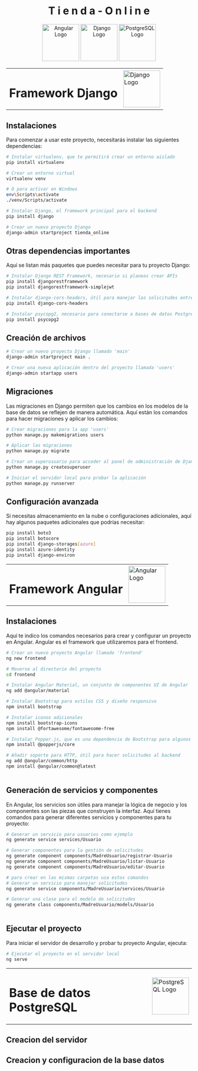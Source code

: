 
<h1 align="center">T i e n d a - O n l i n e</h1>

<p align="center">
  <img src="https://upload.wikimedia.org/wikipedia/commons/c/cf/Angular_full_color_logo.svg" alt="Angular Logo" width="100"/>
  <img src="https://www.opengis.ch/wp-content/uploads/2020/04/django-python-logo.png" alt="Django Logo" width="100"/>
  <img src="https://upload.wikimedia.org/wikipedia/commons/2/29/Postgresql_elephant.svg" alt="PostgreSQL Logo" width="100"/>
</p>



<table>
  <tr>
    <td><h1>Framework Django</h1></td>
    <td><img src="https://www.opengis.ch/wp-content/uploads/2020/04/django-python-logo.png" alt="Django Logo" width="100"/></td>
  </tr>
</table>


## Instalaciones

Para comenzar a usar este proyecto, necesitarás instalar las siguientes dependencias:

```bash
# Instalar virtualenv, que te permitirá crear un entorno aislado
pip install virtualenv

# Crear un entorno virtual
virtualenv venv

# O para activar en Windows
env\Scripts\activate
./venv/Scripts/activate   

# Instalar Django, el framework principal para el backend
pip install django

# Crear un nuevo proyecto Django
django-admin startproject tienda_online

```
## Otras dependencias importantes
Aquí se listan más paquetes que puedes necesitar para tu proyecto Django:
```bash
# Instalar Django REST Framework, necesario si planeas crear APIs
pip install djangorestframework
pip install djangorestframework-simplejwt

# Instalar django-cors-headers, útil para manejar las solicitudes entre el frontend (Angular) y el backend (Django)
pip install django-cors-headers

# Instalar psycopg2, necesario para conectarse a bases de datos PostgreSQL
pip install psycopg2

```

## Creación de archivos
```bash
# Crear un nuevo proyecto Django llamado 'main'
django-admin startproject main .

# Crear una nueva aplicación dentro del proyecto llamada 'users'
django-admin startapp users

```
## Migraciones
Las migraciones en Django permiten que los cambios en los modelos de la base de datos se reflejen de manera automática. Aquí están los comandos para hacer migraciones y aplicar los cambios:
```bash
# Crear migraciones para la app 'users'
python manage.py makemigrations users

# Aplicar las migraciones
python manage.py migrate

# Crear un superusuario para acceder al panel de administración de Django
python manage.py createsuperuser

# Iniciar el servidor local para probar la aplicación
python manage.py runserver

```

## Configuración avanzada
Si necesitas almacenamiento en la nube o configuraciones adicionales, aquí hay algunos paquetes adicionales que podrías necesitar:
```bash
pip install boto3
pip install botocore
pip install django-storages[azure]     
pip install azure-identity                                   
pip install django-environ                                                                                
```

<table>
  <tr>
    <td><h1>Framework Angular</h1></td>
    <td> <img src="https://upload.wikimedia.org/wikipedia/commons/c/cf/Angular_full_color_logo.svg" alt="Angular Logo" width="100"/></td>
  </tr>
</table>

## Instalaciones
Aquí te indico los comandos necesarios para crear y configurar un proyecto en Angular. Angular es el framework que utilizaremos para el frontend.


```bash
# Crear un nuevo proyecto Angular llamado 'frontend'
ng new frontend

# Moverse al directorio del proyecto
cd frontend

# Instalar Angular Material, un conjunto de componentes UI de Angular
ng add @angular/material

# Instalar Bootstrap para estilos CSS y diseño responsivo
npm install bootstrap

# Instalar iconos adicionales
npm install bootstrap-icons
npm install @fortawesome/fontawesome-free

# Instalar Popper.js, que es una dependencia de Bootstrap para algunos componentes
npm install @popperjs/core

# Añadir soporte para HTTP, útil para hacer solicitudes al backend
ng add @angular/common/http
npm install @angular/common@latest
                                                                          
```
## Generación de servicios y componentes
En Angular, los servicios son útiles para manejar la lógica de negocio y los componentes son las piezas que construyen la interfaz. Aquí tienes comandos para generar diferentes servicios y componentes para tu proyecto:
```bash
# Generar un servicio para usuarios como ejemplo
ng generate service services/Usuario

# Generar componentes para la gestión de solicitudes
ng generate component components/MadreUsuario/registrar-Usuario
ng generate component components/MadreUsuario/listar-Usuario
ng generate component components/MadreUsuario/editar-Usuario

# para crear en las mismas carpetas usa estos comandos
# Generar un servicio para manejar solicitudes
ng generate service components/MadreUsuario/services/Usuario

# Generar una clase para el modelo de solicitudes
ng generate class components/MadreUsuario/models/Usuario
                                                                           
```

## Ejecutar el proyecto
Para iniciar el servidor de desarrollo y probar tu proyecto Angular, ejecuta:

```bash
# Ejecutar el proyecto en el servidor local
ng serve
```

<table>
  <tr>
    <td><h1>Base de datos PostgreSQL</h1></td>
    <td><img src="https://upload.wikimedia.org/wikipedia/commons/2/29/Postgresql_elephant.svg" alt="PostgreSQL Logo" width="100"/></td>
  </tr>
</table>

## Creacion del servidor 

## Creacion y configuracion de la base datos

